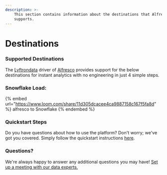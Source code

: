 ```yaml
---
description: >-
    This section contains information about the destinations that Alfresco
    supports.
---
```


# Destinations

### Supported Destinations

The [Lyftrondata](https://www.lyftrondata.com/) driver of [Alfresco](https://www.lyftrondata.com/integration/alfresco/) provides support for the below destinations for instant analytics with no engineering in just 4 simple steps.

### Snowflake Load:

{% embed url="https://www.loom.com/share/11d305dcacee4ca9887158c167f5fa8d" %}
alfresco to Snowflake
{% endembed %}

### Quickstart Steps

Do you have questions about how to use the platform? Don't worry; we've got you covered. Simply follow the quickstart instructions [here](../../../quickstart-steps.md).

### Questions? <a href="#questions" id="questions"></a>

We're always happy to answer any additional questions you may have! [Set up a meeting with our data experts.](https://www.lyftrondata.com/book-a-meeting/)
